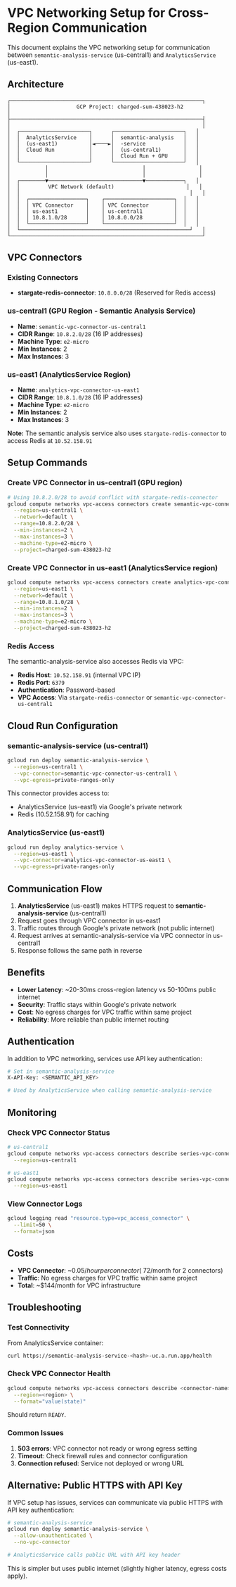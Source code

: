 # VPC Networking Setup for Cross-Region Communication

This document explains the VPC networking setup for communication between `semantic-analysis-service` (us-central1) and `AnalyticsService` (us-east1).

## Architecture

```
┌─────────────────────────────────────────────────────────────┐
│                     GCP Project: charged-sum-438023-h2                 │
├─────────────────────────────────────────────────────────────┤
│                                                             │
│  ┌──────────────────────┐      ┌──────────────────────┐   │
│  │  AnalyticsService    │      │  semantic-analysis   │   │
│  │  (us-east1)          │◄────►│  -service            │   │
│  │  Cloud Run           │      │  (us-central1)       │   │
│  │                      │      │  Cloud Run + GPU     │   │
│  └──────────────────────┘      └──────────────────────┘   │
│           │                              │                 │
│           │                              │                 │
│  ┌────────▼──────────────────────────────▼────────────┐   │
│  │         VPC Network (default)                       │   │
│  │                                                      │   │
│  │  ┌──────────────────┐    ┌──────────────────────┐  │   │
│  │  │ VPC Connector    │    │ VPC Connector        │  │   │
│  │  │ us-east1         │    │ us-central1          │  │   │
│  │  │ 10.8.1.0/28      │    │ 10.8.0.0/28          │  │   │
│  │  └──────────────────┘    └──────────────────────┘  │   │
│  └──────────────────────────────────────────────────────┘   │
└─────────────────────────────────────────────────────────────┘
```

## VPC Connectors

### Existing Connectors
- **stargate-redis-connector**: `10.8.0.0/28` (Reserved for Redis access)

### us-central1 (GPU Region - Semantic Analysis Service)
- **Name**: `semantic-vpc-connector-us-central1`
- **CIDR Range**: `10.8.2.0/28` (16 IP addresses)
- **Machine Type**: `e2-micro`
- **Min Instances**: 2
- **Max Instances**: 3

### us-east1 (AnalyticsService Region)
- **Name**: `analytics-vpc-connector-us-east1`
- **CIDR Range**: `10.8.1.0/28` (16 IP addresses)
- **Machine Type**: `e2-micro`
- **Min Instances**: 2
- **Max Instances**: 3

**Note:** The semantic analysis service also uses `stargate-redis-connector` to access Redis at `10.52.158.91`

## Setup Commands

### Create VPC Connector in us-central1 (GPU region)

```bash
# Using 10.8.2.0/28 to avoid conflict with stargate-redis-connector
gcloud compute networks vpc-access connectors create semantic-vpc-connector-us-central1 \
  --region=us-central1 \
  --network=default \
  --range=10.8.2.0/28 \
  --min-instances=2 \
  --max-instances=3 \
  --machine-type=e2-micro \
  --project=charged-sum-438023-h2
```

### Create VPC Connector in us-east1 (AnalyticsService region)

```bash
gcloud compute networks vpc-access connectors create analytics-vpc-connector-us-east1 \
  --region=us-east1 \
  --network=default \
  --range=10.8.1.0/28 \
  --min-instances=2 \
  --max-instances=3 \
  --machine-type=e2-micro \
  --project=charged-sum-438023-h2
```

### Redis Access

The semantic-analysis-service also accesses Redis via VPC:
- **Redis Host**: `10.52.158.91` (internal VPC IP)
- **Redis Port**: `6379`
- **Authentication**: Password-based
- **VPC Access**: Via `stargate-redis-connector` or `semantic-vpc-connector-us-central1`

## Cloud Run Configuration

### semantic-analysis-service (us-central1)

```bash
gcloud run deploy semantic-analysis-service \
  --region=us-central1 \
  --vpc-connector=semantic-vpc-connector-us-central1 \
  --vpc-egress=private-ranges-only
```

This connector provides access to:
- AnalyticsService (us-east1) via Google's private network
- Redis (10.52.158.91) for caching

### AnalyticsService (us-east1)

```bash
gcloud run deploy analytics-service \
  --region=us-east1 \
  --vpc-connector=analytics-vpc-connector-us-east1 \
  --vpc-egress=private-ranges-only
```

## Communication Flow

1. **AnalyticsService** (us-east1) makes HTTPS request to **semantic-analysis-service** (us-central1)
2. Request goes through VPC connector in us-east1
3. Traffic routes through Google's private network (not public internet)
4. Request arrives at semantic-analysis-service via VPC connector in us-central1
5. Response follows the same path in reverse

## Benefits

- **Lower Latency**: ~20-30ms cross-region latency vs 50-100ms public internet
- **Security**: Traffic stays within Google's private network
- **Cost**: No egress charges for VPC traffic within same project
- **Reliability**: More reliable than public internet routing

## Authentication

In addition to VPC networking, services use API key authentication:

```bash
# Set in semantic-analysis-service
X-API-Key: <SEMANTIC_API_KEY>

# Used by AnalyticsService when calling semantic-analysis-service
```

## Monitoring

### Check VPC Connector Status

```bash
# us-central1
gcloud compute networks vpc-access connectors describe series-vpc-connector-us-central1 \
  --region=us-central1

# us-east1
gcloud compute networks vpc-access connectors describe series-vpc-connector-us-east1 \
  --region=us-east1
```

### View Connector Logs

```bash
gcloud logging read "resource.type=vpc_access_connector" \
  --limit=50 \
  --format=json
```

## Costs

- **VPC Connector**: ~$0.05/hour per connector (~$72/month for 2 connectors)
- **Traffic**: No egress charges for VPC traffic within same project
- **Total**: ~$144/month for VPC infrastructure

## Troubleshooting

### Test Connectivity

From AnalyticsService container:

```bash
curl https://semantic-analysis-service-<hash>-uc.a.run.app/health
```

### Check VPC Connector Health

```bash
gcloud compute networks vpc-access connectors describe <connector-name> \
  --region=<region> \
  --format="value(state)"
```

Should return `READY`.

### Common Issues

1. **503 errors**: VPC connector not ready or wrong egress setting
2. **Timeout**: Check firewall rules and connector configuration
3. **Connection refused**: Service not deployed or wrong URL

## Alternative: Public HTTPS with API Key

If VPC setup has issues, services can communicate via public HTTPS with API key authentication:

```bash
# semantic-analysis-service
gcloud run deploy semantic-analysis-service \
  --allow-unauthenticated \
  --no-vpc-connector

# AnalyticsService calls public URL with API key header
```

This is simpler but uses public internet (slightly higher latency, egress costs apply).

